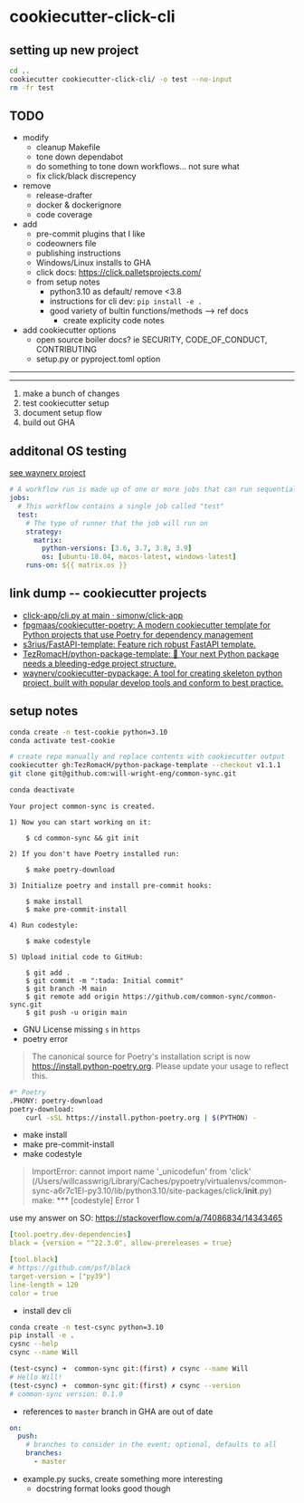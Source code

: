 # cookiecutter-click-cli

## setting up new project

```bash
cd ..
cookiecutter cookiecutter-click-cli/ -o test --no-input
rm -fr test
```

## TODO

- modify
	- cleanup Makefile
	- tone down dependabot
	- do something to tone down workflows... not sure what
	- fix click/black discrepency
- remove
	- release-drafter
	- docker & dockerignore
	- code coverage
- add
	- pre-commit plugins that I like
	- codeowners file
	- publishing instructions
	- Windows/Linux installs to GHA
	- click docs: https://click.palletsprojects.com/
	- from setup notes
		- python3.10 as default/ remove <3.8
		- instructions for cli dev: `pip install -e .`
		- good variety of bultin functions/methods --> ref docs
			- create explicity code notes
- add cookiecutter options
	- open source boiler docs? ie SECURITY, CODE_OF_CONDUCT, CONTRIBUTING
	- setup.py or pyproject.toml option

---
---

1. make a bunch of changes
2. test cookiecutter setup
3. document setup flow
4. build out GHA

## additonal OS testing

[see waynerv project](https://github.com/waynerv/cookiecutter-pypackage)

```yaml
# A workflow run is made up of one or more jobs that can run sequentially or in parallel
jobs:
  # This workflow contains a single job called "test"
  test:
    # The type of runner that the job will run on
    strategy:
      matrix:
        python-versions: [3.6, 3.7, 3.8, 3.9]
        os: [ubuntu-18.04, macos-latest, windows-latest]
    runs-on: ${{ matrix.os }}
```

## link dump -- cookiecutter projects

- [click-app/cli.py at main · simonw/click-app](https://github.com/simonw/click-app/blob/main/%7B%7Bcookiecutter.hyphenated%7D%7D/%7B%7Bcookiecutter.underscored%7D%7D/cli.py)
- [fpgmaas/cookiecutter-poetry: A modern cookiecutter template for Python projects that use Poetry for dependency management](https://github.com/fpgmaas/cookiecutter-poetry)
- [s3rius/FastAPI-template: Feature rich robust FastAPI template.](https://github.com/s3rius/FastAPI-template)
- [TezRomacH/python-package-template: 🚀 Your next Python package needs a bleeding-edge project structure.](https://github.com/TezRomacH/python-package-template)
- [waynerv/cookiecutter-pypackage: A tool for creating skeleton python project, built with popular develop tools and conform to best practice.](https://github.com/waynerv/cookiecutter-pypackage)

## setup notes

```bash
conda create -n test-cookie python=3.10
conda activate test-cookie

# create repo manually and replace contents with cookiecutter output
cookiecutter gh:TezRomacH/python-package-template --checkout v1.1.1
git clone git@github.com:will-wright-eng/common-sync.git

conda deactivate
```

```text
Your project common-sync is created.

1) Now you can start working on it:

    $ cd common-sync && git init

2) If you don't have Poetry installed run:

    $ make poetry-download

3) Initialize poetry and install pre-commit hooks:

    $ make install
    $ make pre-commit-install

4) Run codestyle:

    $ make codestyle

5) Upload initial code to GitHub:

    $ git add .
    $ git commit -m ":tada: Initial commit"
    $ git branch -M main
    $ git remote add origin https://github.com/common-sync/common-sync.git
    $ git push -u origin main
```

- GNU License missing `s` in `https`
- poetry error

> The canonical source for Poetry's installation script is now https://install.python-poetry.org. Please update your usage to reflect this.

```bash
#* Poetry
.PHONY: poetry-download
poetry-download:
	curl -sSL https://install.python-poetry.org | $(PYTHON) -
```

- make install
- make pre-commit-install
- make codestyle

> ImportError: cannot import name '_unicodefun' from 'click' (/Users/willcasswrig/Library/Caches/pypoetry/virtualenvs/common-sync-a6r7c1El-py3.10/lib/python3.10/site-packages/click/__init__.py)
> make: *** [codestyle] Error 1

use my answer on SO: https://stackoverflow.com/a/74086834/14343465

```yaml
[tool.poetry.dev-dependencies]
black = {version = "^22.3.0", allow-prereleases = true}

[tool.black]
# https://github.com/psf/black
target-version = ["py39"]
line-length = 120
color = true
```

- install dev cli

```bash
conda create -n test-csync python=3.10
pip install -e .
cysnc --help
csync --name Will

(test-csync) ➜  common-sync git:(first) ✗ csync --name Will
# Hello Will!
(test-csync) ➜  common-sync git:(first) ✗ csync --version
# common-sync version: 0.1.0
```

- references to `master` branch in GHA are out of date

```yaml
on:
  push:
    # branches to consider in the event; optional, defaults to all
    branches:
      - master
```

- example.py sucks, create something more interesting
	- docstring format looks good though
